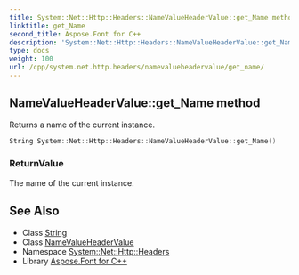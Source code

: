 ```yaml
---
title: System::Net::Http::Headers::NameValueHeaderValue::get_Name method
linktitle: get_Name
second_title: Aspose.Font for C++
description: 'System::Net::Http::Headers::NameValueHeaderValue::get_Name method. Returns a name of the current instance in C++.'
type: docs
weight: 100
url: /cpp/system.net.http.headers/namevalueheadervalue/get_name/
---
```

## NameValueHeaderValue::get_Name method


Returns a name of the current instance.

```cpp
String System::Net::Http::Headers::NameValueHeaderValue::get_Name()
```


### ReturnValue

The name of the current instance.

## See Also

* Class [String](../../../system/string/)
* Class [NameValueHeaderValue](../)
* Namespace [System::Net::Http::Headers](../../)
* Library [Aspose.Font for C++](../../../)
